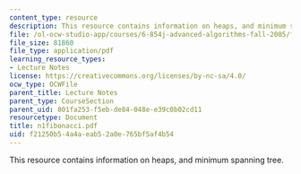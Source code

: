 ```yaml
---
content_type: resource
description: This resource contains information on heaps, and minimum spanning tree.
file: /ol-ocw-studio-app/courses/6-854j-advanced-algorithms-fall-2005/f21250b54a4aeab52a0e765bf5af4b54_n1fibonacci.pdf
file_size: 81860
file_type: application/pdf
learning_resource_types:
- Lecture Notes
license: https://creativecommons.org/licenses/by-nc-sa/4.0/
ocw_type: OCWFile
parent_title: Lecture Notes
parent_type: CourseSection
parent_uid: 801fa253-f5eb-de84-048e-e39c0b02cd11
resourcetype: Document
title: n1fibonacci.pdf
uid: f21250b5-4a4a-eab5-2a0e-765bf5af4b54
---
```

This resource contains information on heaps, and minimum spanning tree.